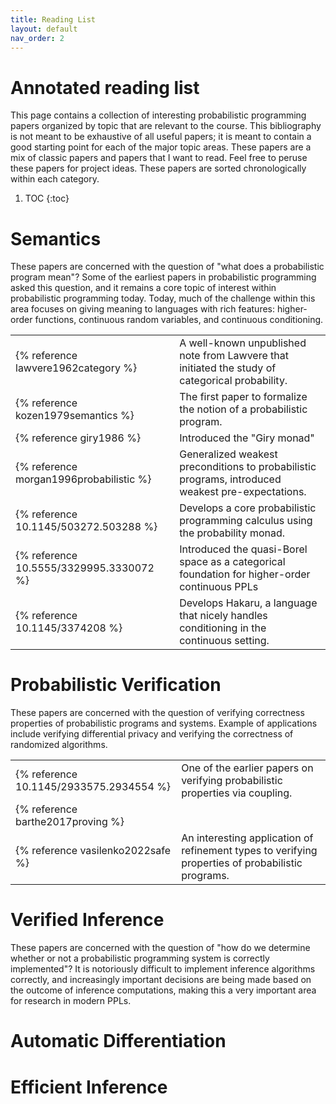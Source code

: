 ```yaml
---
title: Reading List
layout: default
nav_order: 2
---
```




# Annotated reading list

This page contains a collection of interesting probabilistic programming papers organized by topic that are relevant to the course. This bibliography is not meant to be exhaustive of all useful papers; it is meant to contain a good starting point for each of the major topic areas. These papers are a mix of classic papers and papers that I want to read. Feel free to peruse these papers for project ideas. These papers are sorted chronologically within each category.

1. TOC
{:toc}

# Semantics

These papers are concerned with the question of "what does a probabilistic program mean"? Some of the earliest papers in probabilistic programming asked this question, and it remains a core topic of interest within probabilistic programming today. Today, much of the challenge within this area focuses on giving meaning to languages with rich features: higher-order functions, continuous random variables, and continuous conditioning.
 

<table>

<tr>
    <td>{% reference lawvere1962category %}</td>
    <td>
        A well-known unpublished note from Lawvere that initiated the study of categorical probability.
    </td>
</tr>
<tr>
    <td>{% reference kozen1979semantics %}</td>
    <td>
        The first paper to formalize the notion of a probabilistic program.
    </td>
</tr>
<tr>
    <td>{% reference giry1986 %}</td>
    <td>
    Introduced the "Giry monad"
    </td>
</tr>
<tr>
    <td>{% reference morgan1996probabilistic %}</td>
    <td>
        Generalized weakest preconditions to probabilistic programs, introduced weakest pre-expectations.
    </td>
</tr>
<tr>
    <td>{% reference 10.1145/503272.503288 %}</td>
    <td>
        Develops a core probabilistic programming calculus using the probability monad.
    </td>
</tr>


<tr>
    <td>{% reference 10.5555/3329995.3330072 %}</td>
    <td>
        Introduced the quasi-Borel space as a categorical foundation for higher-order continuous PPLs
    </td>
</tr>


<tr>
    <td>{% reference 10.1145/3374208 %}</td>
    <td>
        Develops Hakaru, a language that nicely handles conditioning in the continuous setting.
    </td>
</tr>



</table>


# Probabilistic Verification

These papers are concerned with the question of verifying correctness properties of probabilistic programs and systems. Example of applications include verifying differential privacy and verifying the correctness of randomized algorithms.


<table>
<tr>
    <td>{% reference 10.1145/2933575.2934554 %}</td>
    <td>
        One of the earlier papers on verifying probabilistic properties via coupling.
    </td>
</tr>
<tr>
    <td>
        {% reference barthe2017proving %}
    </td>
    <td>
    </td>
</tr>
<tr>
    <td>
        {% reference vasilenko2022safe %}
    </td>
    <td>
    An interesting application of refinement types to verifying properties of probabilistic programs.
    </td>
</tr>


</table>

# Verified Inference

These papers are concerned with the question of "how do we determine whether or not a probabilistic programming system is correctly implemented"? It is notoriously difficult to implement inference algorithms correctly, and increasingly important decisions are being made based on the outcome of inference computations, making this a very important area for research in modern PPLs.

# Automatic Differentiation


# Efficient Inference